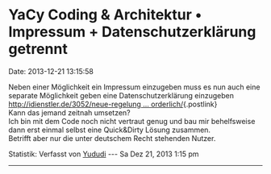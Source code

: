 YaCy Coding & Architektur • Impressum + Datenschutzerklärung getrennt
=====================================================================

Date: 2013-12-21 13:15:58

Neben einer Möglichkeit ein Impressum einzugeben muss es nun auch eine
separate Möglichkeit geben eine Datenschutzerklärung einzugeben\
[http://idienstler.de/3052/neue-regelung \...
orderlich/](http://idienstler.de/3052/neue-regelungen-fuers-impressum-separate-seite-fuer-datenschutzerklaerung-erforderlich/){.postlink}\
Kann das jemand zeitnah umsetzen?\
Ich bin mit dem Code noch nicht vertraut genug und bau mir behelfsweise
dann erst einmal selbst eine Quick&Dirty Lösung zusammen.\
Betrifft aber nur die unter deutschem Recht stehenden Nutzer.

Statistik: Verfasst von
[Yududi](http://forum.yacy-websuche.de/memberlist.php?mode=viewprofile&u=9077)
--- Sa Dez 21, 2013 1:15 pm

------------------------------------------------------------------------
